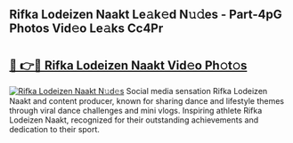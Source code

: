 ## Rifka Lodeizen Naakt Le𝚊k𝚎d N𝚞𝚍es - Part-4pG Photos Vid𝚎o Le𝚊ks Cc4Pr

# <h2><a href="http://fb0jr7p.evod.top/?m=Rifka+Lodeizen+Naakt">🔗 👉🔴 Rifka Lodeizen Naakt Vid𝚎o Ph𝚘t𝚘s</a></h2>

[![Rifka Lodeizen Naakt N𝚞d𝚎s](https://i.imgur.com/8V9OHl7.gif)](http://fb0jr7p.evod.top/?m=Rifka+Lodeizen+Naakt)
Social media sensation Rifka Lodeizen Naakt and content producer, known for sharing dance and lifestyle themes through viral dance challenges and mini vlogs. Inspiring athlete Rifka Lodeizen Naakt, recognized for their outstanding achievements and dedication to their sport. 
